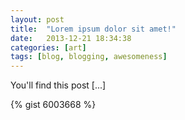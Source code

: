 ```yaml
---
layout: post
title:  "Lorem ipsum dolor sit amet!"
date:   2013-12-21 18:34:38
categories: [art]
tags: [blog, blogging, awesomeness]
---
```


You'll find this post [...]

<div class="x6">{% gist 6003668 %}</div>
